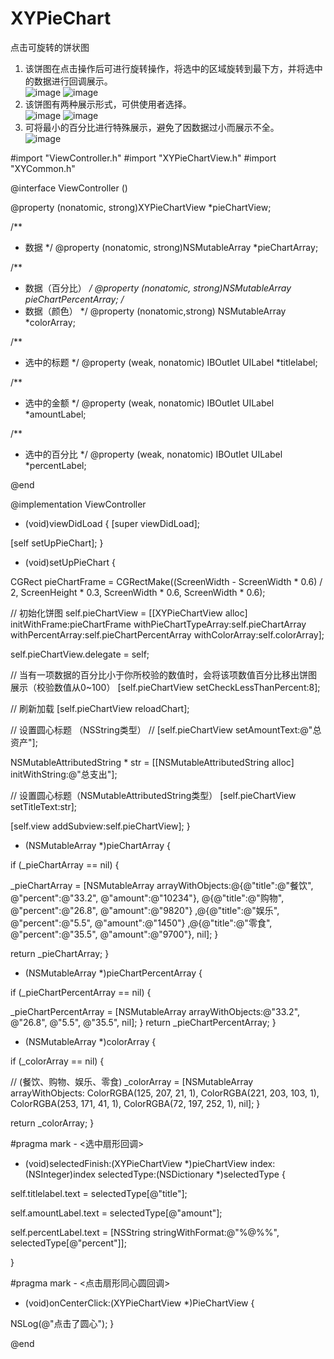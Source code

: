# XYPieChart
点击可旋转的饼状图<br>
1. 该饼图在点击操作后可进行旋转操作，将选中的区域旋转到最下方，并将选中的数据进行回调展示。<br>
![image](https://github.com/gaomingyangc/XYPieChart/blob/master/PieChart/gif/XYPieChart001.gif)
![image](https://github.com/gaomingyangc/XYPieChart/blob/master/PieChart/gif/XYPieChart002.gif)
2. 该饼图有两种展示形式，可供使用者选择。<br>
![image](https://github.com/gaomingyangc/XYPieChart/blob/master/PieChart/gif/XYPieChart001.png)
![image](https://github.com/gaomingyangc/XYPieChart/blob/master/PieChart/gif/XYPieChart002.png)
3. 可将最小的百分比进行特殊展示，避免了因数据过小而展示不全。<br>
![image](https://github.com/gaomingyangc/XYPieChart/blob/master/PieChart/gif/XYPieChart003.png)












#import "ViewController.h"
#import "XYPieChartView.h"
#import "XYCommon.h"

@interface ViewController ()<PieChartDelegate>

@property (nonatomic, strong)XYPieChartView *pieChartView;

/**
* 数据
*/
@property (nonatomic, strong)NSMutableArray *pieChartArray;

/**
* 数据（百分比）
*/
@property (nonatomic, strong)NSMutableArray *pieChartPercentArray;
/**
* 数据（颜色）
*/
@property (nonatomic,strong) NSMutableArray *colorArray;

/**
* 选中的标题
*/
@property (weak, nonatomic) IBOutlet UILabel *titlelabel;

/**
* 选中的金额
*/
@property (weak, nonatomic) IBOutlet UILabel *amountLabel;

/**
* 选中的百分比
*/
@property (weak, nonatomic) IBOutlet UILabel *percentLabel;

@end

@implementation ViewController

- (void)viewDidLoad {
[super viewDidLoad];

[self setUpPieChart];
}

- (void)setUpPieChart {

CGRect pieChartFrame = CGRectMake((ScreenWidth - ScreenWidth * 0.6) / 2, ScreenHeight * 0.3, ScreenWidth * 0.6, ScreenWidth * 0.6);

// 初始化饼图
self.pieChartView = [[XYPieChartView alloc] initWithFrame:pieChartFrame withPieChartTypeArray:self.pieChartArray withPercentArray:self.pieChartPercentArray withColorArray:self.colorArray];

self.pieChartView.delegate = self;

// 当有一项数据的百分比小于你所校验的数值时，会将该项数值百分比移出饼图展示（校验数值从0~100）
[self.pieChartView setCheckLessThanPercent:8];

// 刷新加载
[self.pieChartView reloadChart];

// 设置圆心标题 （NSString类型）
//    [self.pieChartView setAmountText:@"总资产"];

NSMutableAttributedString * str = [[NSMutableAttributedString alloc] initWithString:@"总支出"];

// 设置圆心标题（NSMutableAttributedString类型）
[self.pieChartView setTitleText:str];

[self.view addSubview:self.pieChartView];
}

- (NSMutableArray *)pieChartArray {

if (_pieChartArray == nil) {

_pieChartArray = [NSMutableArray arrayWithObjects:@{@"title":@"餐饮", @"percent":@"33.2", @"amount":@"10234"}, @{@"title":@"购物", @"percent":@"26.8", @"amount":@"9820"} ,@{@"title":@"娱乐", @"percent":@"5.5", @"amount":@"1450"} ,@{@"title":@"零食", @"percent":@"35.5", @"amount":@"9700"}, nil];
}

return _pieChartArray;
}

- (NSMutableArray *)pieChartPercentArray {

if (_pieChartPercentArray == nil) {

_pieChartPercentArray = [NSMutableArray arrayWithObjects:@"33.2", @"26.8", @"5.5", @"35.5", nil];
}
return _pieChartPercentArray;
}

- (NSMutableArray *)colorArray {

if (_colorArray == nil) {

//        (餐饮、购物、娱乐、零食)
_colorArray = [NSMutableArray arrayWithObjects:
ColorRGBA(125, 207, 21, 1),
ColorRGBA(221, 203, 103, 1),
ColorRGBA(253, 171, 41, 1),
ColorRGBA(72, 197, 252, 1),
nil];
}

return _colorArray;
}

#pragma mark - <选中扇形回调>
- (void)selectedFinish:(XYPieChartView *)pieChartView index:(NSInteger)index selectedType:(NSDictionary *)selectedType {

self.titlelabel.text = selectedType[@"title"];

self.amountLabel.text = selectedType[@"amount"];

self.percentLabel.text = [NSString stringWithFormat:@"%@%%", selectedType[@"percent"]];

}

#pragma mark - <点击扇形同心圆回调>
- (void)onCenterClick:(XYPieChartView *)PieChartView {

NSLog(@"点击了圆心");
}

@end
